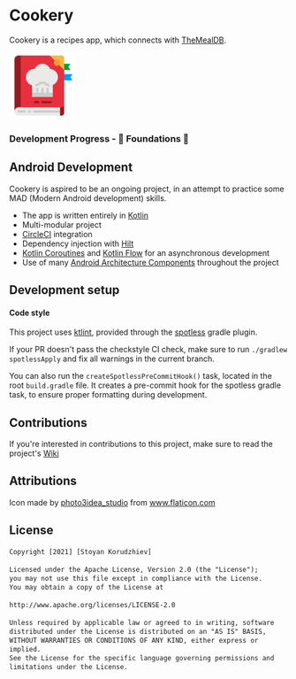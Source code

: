# Cookery
Cookery is a recipes app, which connects with [TheMealDB](https://www.themealdb.com/api.php).

<p align="left"> 
<img src="https://github.com/skorudzhiev/skorudzhiev/blob/main/assets/Cookery.svg" alt="quizexplorer" width="120" height="120"/>
</p>

### Development Progress - 🚧 Foundations 🚧
 
## Android Development
Cookery is aspired to be an ongoing project, in an attempt to practice some MAD (Modern Android development) skills.
 
* The app is written entirely in [Kotlin](https://kotlinlang.org/)
* Multi-modular project
* [CircleCI](https://circleci.com/) integration
* Dependency injection with [Hilt](https://dagger.dev/hilt/)
* [Kotlin Coroutines](https://kotlinlang.org/docs/coroutines-guide.html) and [Kotlin Flow](https://kotlinlang.org/docs/flow.html) for an asynchronous development
* Use of many [Android Architecture Components](https://developer.android.com/topic/libraries/architecture/) throughout the project

## Development setup

#### Code style
This project uses [ktlint](https://github.com/pinterest/ktlint), provided through the [spotless](https://github.com/diffplug/spotless) gradle plugin.

If your PR doesn't pass the checkstyle CI check, make sure to run `./gradlew spotlessApply` and fix all warnings in the current branch.

You can also run the `createSpotlessPreCommitHook()` task, located in the root `build.gradle` file. It creates a pre-commit hook 
for the spotless gradle task, to ensure proper formatting during development.
 
## Contributions
If you're interested in contributions to this project, make sure to read the project's [Wiki](https://github.com/skorudzhiev/Cookery/wiki/Git-Workflow)

 
## Attributions
 
 <div>Icon made by <a href="https://www.flaticon.com/authors/photo3idea-studio" title="photo3idea_studio">photo3idea_studio</a> from <a href="https://www.flaticon.com/" title="Flaticon">www.flaticon.com</a></div>

## License

```
Copyright [2021] [Stoyan Korudzhiev]

Licensed under the Apache License, Version 2.0 (the "License");
you may not use this file except in compliance with the License.
You may obtain a copy of the License at

http://www.apache.org/licenses/LICENSE-2.0

Unless required by applicable law or agreed to in writing, software
distributed under the License is distributed on an "AS IS" BASIS,
WITHOUT WARRANTIES OR CONDITIONS OF ANY KIND, either express or implied.
See the License for the specific language governing permissions and
limitations under the License.
```
